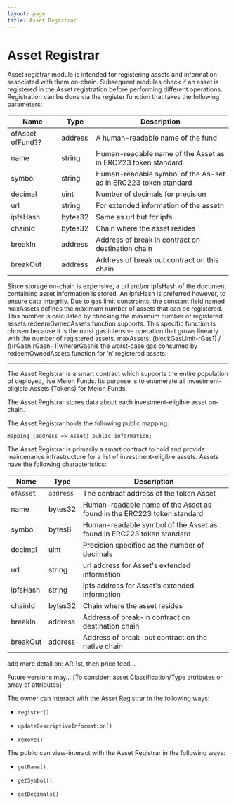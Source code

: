 ```yaml
---
layout: page
title: Asset Registrar
---
```


# Asset Registrar

Asset  registrar  module  is  intended  for  registering  assets  and information associated with them on-chain. Subsequent modules  check  if  an  asset  is  registered  in  the  Asset  registration before  performing  different  operations.  Registration  can  be done via the register function that takes the following parameters:

| Name | Type | Description |
| -------- | -------- | -------- |
| ofAsset ofFund??| address | A human-readable name of the fund|
| name | string | Human-readable name of the Asset as in ERC223 token standard |
|symbol | string | Human-readable symbol of the As-set as in ERC223 token standard |
|decimal | uint | Number of decimals for precision |
|url | string | For extended information of the assetn
|  ipfsHash | bytes32  | Same as url but for ipfs  |
| chainId | bytes32 | Chain where the asset resides |
|breakIn | address | Address  of  break  in  contract  on destination chain |
| breakOut | address | Address  of  break  out  contract  on this chain |

Since storage on-chain is expensive, a url and/or ipfsHash of  the  document  containing  asset  information  is  stored.  An ipfsHash is preferred however, to ensure data integrity. Due   to   gas   limit   constraints,   the   constant field named maxAssets defines  the  maximum  number  of  assets  that  can be  registered.  This  number  is  calculated  by  checking  the maximum number of registered assets redeemOwnedAssets function supports. This specific function is chosen because it is  the  most  gas  intensive  operation  that  grows  linearly  with the number of registered assets. maxAssets:  (blockGasLimit-rGas1)  /∆(rGasn,rGasn−1]whererGasnis   the   worst-case   gas   consumed   by   redeemOwnedAssets function for ’n’ registered assets.

------

The Asset Registrar is a smart contract which supports the entire population of deployed, live Melon Funds. Its purpose is to enumerate all investment-eligible Assets (Tokens) for Melon Funds.

The Asset Registrar stores data about each investment-eligible asset on-chain.

The Asset Registrar holds the following public mapping:

  `mapping (address => Asset) public information;`

The Asset Registrar is primarily a smart contract to hold and provide maintenance infrastructure for a list of investment-eligible assets.  Assets have the following characteristics:

| Name | Type | Description |
| -------- | -------- | -------- |
| `ofAsset` | `address` | The contract address of the token Asset |
| name | bytes32 | Human-readable name of the Asset as found in the ERC223 token standard |
| symbol | bytes8 | Human-readable symbol of the Asset as found in ERC223 token standard |
| decimal | uint | Precision specified as the number of decimals |
| url | string | url address for Asset's extended information |
| ipfsHash | string  | ipfs  address for Asset's extended information |
| chainId | bytes32 | Chain where the asset resides |
|breakIn | address | Address  of  break-in  contract  on destination chain |
| breakOut | address | Address  of  break-out contract on the native chain |

add more detail on: AR 1st, then price feed...

Future versions may... [To consider: asset Classification/Type attributes or array of attributes]

The owner can interact with the Asset Registrar in the following ways:

- `register()`

- `updateDescriptiveInformation()`

- `remove()`

The public can view-interact with the Asset Registrar in the following ways:

- `getName()`

- `getSymbol()`

- `getDecimals()`
